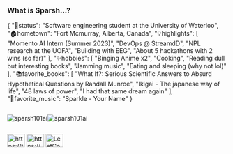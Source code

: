 <h3 align="left">What is Sparsh...?</h3>

{
    "💼status": "Software engineering student at the University of Waterloo",
    "🏠hometown": "Fort Mcmurray, Alberta, Canada",
    "💡highlights": [
        "Momento AI Intern (Summer 2023)",
        "DevOps @ StreamdD",
        "NPL research at the UOFA",
        "Building with EEG",
        "About 5 hackathons with 2 wins (so far)"
    ],
    "✨hobbies": [
        "Binging Anime x2",
        "Cooking",
        "Reading dull but interesting books",
        "Jamming music",
        "Eating and sleeping (why not lol)"
    ],
    "📚favorite_books": [
        "What If?: Serious Scientific Answers to Absurd Hypothetical Questions by Randall Munroe",
        "Ikigai - The japanese way of life",
        "48 laws of power",
        "I had that same dream again"
    ],
    "🎵favorite_music": "Sparkle - Your Name"
}

<div style="display: flex;">
    <p><img align="center" src="https://github-readme-streak-stats.herokuapp.com/?user=sparsh101ai&" alt="sparsh101ai" /></p>
    <p><img align="center" src="https://github-readme-stats.vercel.app/api/top-langs?username=sparsh101ai&show_icons=true&locale=en&layout=compact" alt="sparsh101ai" /></p>
</div>

<p align="left">
    <a href="https://twitter.com/https://twitter.com/i/flow/login?redirect_after_login=%2fsparshp40310320%3flang%3den" target="blank"><img align="center" src="https://raw.githubusercontent.com/rahuldkjain/github-profile-readme-generator/master/src/images/icons/Social/twitter.svg" alt="https://twitter.com/i/flow/login?redirect_after_login=%2fsparshp40310320%3flang%3den" height="30" width="40" /></a>
    <a href="https://linkedin.com/in/https://www.linkedin.com/in/sparsh-patel-54762b186/" target="blank"><img align="center" src="https://raw.githubusercontent.com/rahuldkjain/github-profile-readme-generator/master/src/images/icons/Social/linked-in-alt.svg" alt="https://www.linkedin.com/in/sparsh-patel-54762b186/" height="30" width="40" /></a>
    <a href="https://leetcode.com/sparshpatel6165/" target="blank"><img align="center" src="https://raw.githubusercontent.com/rahuldkjain/github-profile-readme-generator/master/src/images/icons/Social/leet-code.svg" alt="LeetCode Profile" height="30" width="40" /></a>
</p>
